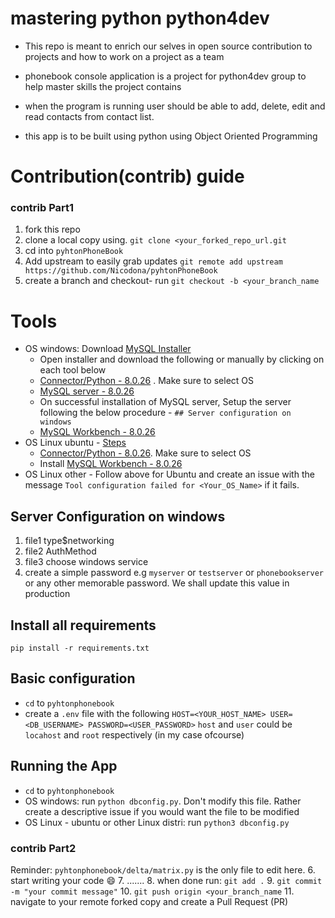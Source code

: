 # mastering python python4dev
- This repo is meant to enrich our selves in open source contribution to projects and how to work on a project as a team

- phonebook console application is a project for python4dev group to help master skills the project contains
- when the program is running user should be able to add, delete, edit and read contacts from contact list. 
- this app is to be built using python using Object Oriented Programming

# Contribution(contrib) guide
### contrib Part1
1. fork this repo
2. clone a local copy using. `git clone <your_forked_repo_url.git`
3. cd into `pyhtonPhoneBook`
4. Add upstream to easily grab updates `git remote add upstream https://github.com/Nicodona/pyhtonPhoneBook`
5. create a branch and checkout- run `git checkout -b <your_branch_name`

# Tools
- OS windows: Download [MySQL Installer](https://dev.mysql.com/downloads/installer/)
    - Open installer and download the following or manually by clicking on each tool below
    - [Connector/Python - 8.0.26](https://dev.mysql.com/downloads/connector/python/) . Make sure to select OS
    - [MySQL server - 8.0.26](https://dev.mysql.com/downloads/mysql/)
    - On successful installation of MySQL server, Setup the server following the below procedure - `## Server configuration on windows`
    - [MySQL Workbench - 8.0.26](https://dev.mysql.com/downloads/workbench/) 
- OS Linux ubuntu - [Steps](https://www.digitalocean.com/community/tutorials/how-to-install-mysql-on-ubuntu-20-04)
    - [Connector/Python - 8.0.26](https://dev.mysql.com/downloads/connector/python/). Make sure to select OS
    - Install [MySQL Workbench - 8.0.26](https://dev.mysql.com/downloads/workbench/) 
- OS Linux other - Follow above for Ubuntu and create an issue with the message `Tool configuration failed for <Your_OS_Name>` if it fails.

## Server Configuration on windows
1) file1 type$networking 
2) file2 AuthMethod
3) file3 choose windows service
5) create a simple password e.g `myserver` or `testserver` or `phonebookserver` or any other memorable password. We shall update this value in production 

## Install all requirements
`pip install -r requirements.txt`

## Basic configuration
- `cd` to `pyhtonphonebook`
- create a `.env` file with the following
`
HOST=<YOUR_HOST_NAME>
USER=<DB_USERNAME>
PASSWORD=<USER_PASSWORD>
`
`host` and `user` could be `locahost` and  `root` respectively (in my case ofcourse)
## Running the App
- `cd` to `pyhtonphonebook` 
- OS windows: run `python dbconfig.py`. Don't modify this file. Rather create a descriptive issue if you would want the file to be modified
- OS Linux - ubuntu or other Linux distri: run `python3 dbconfig.py`

### contrib Part2
Reminder: `pyhtonphonebook/delta/matrix.py` is the only file to edit here.
6. start writing your code 😄
7. .......
8. when done run: `git add .`
9. `git commit -m "your commit message"`
10. `git push origin <your_branch_name`
11. navigate to your remote forked copy and create a Pull Request (PR)
